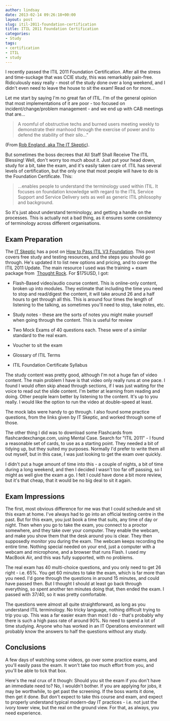 ```yaml
---
author: lindsay
date: 2013-02-14 09:26:18+00:00
layout: post
slug: itil-2011-foundation-certification
title: ITIL 2011 Foundation Certification
categories:
- Study
tags:
- certification
- ITIL
- study
---
```


I recently passed the ITIL 2011 Foundation Certification. After all the stress and time-suckage that was CCIE study, this was remarkably pain-free. Ridiculously easy really - most of the study done over a long weekend, and I didn't even need to leave the house to sit the exam! Read on for more...

Let me start by saying I'm no great fan of ITIL. I'm of the general opinion that most implementations of it are poor - too focused on incident/change/problem management - and we end up with CAB meetings that are...

> A roomful of obstructive techs and burned users meeting weekly to demonstrate their manhood through the exercise of power and to defend the stability of their silo..."

(From [Rob England, aka The IT Skeptic](http://www.itskeptic.org)).

But sometimes the boss decrees that All Staff Shall Receive The ITIL Blessing! Well, don't worry too much about it. Just put your head down, study for a bit, take the exam, and it's easily taken care of. ITIL has several levels of certification, but the only one that most people will have to do is the Foundation Certificate. This:

> ...enables people to understand the terminology used within ITIL. It focuses on foundation knowledge with regard to the ITIL Service Support and Service Delivery sets as well as generic ITIL philosophy and background.


So it's just about understand terminology, and getting a handle on the processes. This is actually not a bad thing, as it ensures some consistency of terminology across different organisations.


## Exam Preparation


The [IT Skeptic](http://www.itskeptic.org/) has a post on [How to Pass ITIL V3 Foundation](http://www.itskeptic.org/pass-itil-v3-foundation-exam-six-easy-and-free-ste). This post covers free study and testing resources, and the steps you should go through. He's updated it to list new options and pricing, and to cover the ITIL 2011 Update. The main resource I used was the training + exam package from  [Thought Rock](http://www.thoughtrock.com/theitilexam/?utm_source=TR&utm_medium=Homepage&utm_campaign=NewOnTR/). For $175USD, I got:



  * Flash-Based video/audio course content. This is online-only content, broken up into modules. They estimate that including the time you need to stop and read/digest the content, it will take around 26 and a half hours to get through all this. This is around four times the length of listening to the talking, as sometimes you'll need to stop, take notes, etc.

  * Study notes - these are the sorts of notes you might make yourself when going through the content. This is useful for review

  * Two Mock Exams of 40 questions each. These were of a similar standard to the real exam.

  * Voucher to sit the exam

  * Glossary of ITIL Terms

  * ITIL Foundation Certificate Syllabus

The study content was pretty good, although I'm not a huge fan of video content. The main problem I have is that video only really runs at one pace. I found I would often skip ahead through sections, if I was just waiting for the voice to read out the slide content. I'm better at learning from reading and doing. Other people learn better by listening to the content. It's up to you really. I would like the option to run the video at double-speed at least.

The mock labs were handy to go through. I also found some practice questions, from the links given by IT Skeptic, and worked through some of those.

The other thing I did was to download some Flashcards from flashcardexchange.com, using Mental Case. Search for "ITIL 2011" - I found a reasonable set of cards, to use as a starting point. They needed a bit of tidying up, but they suited my purposes. Normally I'd prefer to write them all out myself, but in this case, I was just looking to get the exam over quickly.

I didn't put a huge amount of time into this - a couple of nights, a bit of time during a long weekend, and then I decided I wasn't too far off passing, so I might as well give the exam a go. I felt I could have done a bit more review, but it's that cheap, that it would be no big deal to sit it again.


## Exam Impressions


The first, most obvious difference for me was that I could schedule and sit this exam at home. I've always had to go into an official testing centre in the past. But for this exam, you just book a time that suits, any time of day or night. Then when you go to take the exam, you connect to a proctor somewhere, and they take over your computer. They enable the webcam, and make you show them that the desk around you is clear. They then supposedly monitor you during the exam. The webcam keeps recording the entire time. Nothing special needed on your end, just a computer with a webcam and microphone, and a browser that runs Flash. I used my MacBook Air, and this was fully supported, with no problems.

The real exam has 40 multi-choice questions, and you only need to get 26 right - i.e. 65%. You get 60 minutes to take the exam, which is far more than you need. I'd gone through the questions in around 15 minutes, and could have passed then. But I thought I should at least go back through everything, so spent another ten minutes doing that, then ended the exam. I passed with 37/40, so it was pretty comfortable.

The questions were almost all quite straightforward, as long as you understand ITIL terminology. No tricky language, nothing difficult trying to trip you up. This was a far easier exam than most I do - that's probably why there is such a high pass rate of around 90%. No need to spend a lot of time studying. Anyone who has worked in an IT Operations environment will probably know the answers to half the questions without any study.


## Conclusions


A few days of watching some videos, go over some practice exams, and you'll easily pass the exam. It won't take too much effort from you, and you'll be able to tick that box.

Here's the real crux of it though: Should you sit the exam if you don't have an immediate need to? No, I wouldn't bother. If you are applying for jobs, it may be worthwhile, to get past the screening. If the boss wants it done, then get it done. But don't expect to take this course and exam, and expect to properly understand typical modern-day IT practices - i.e. not just the ivory tower view, but the real on the ground view. For that, as always, you need experience.
